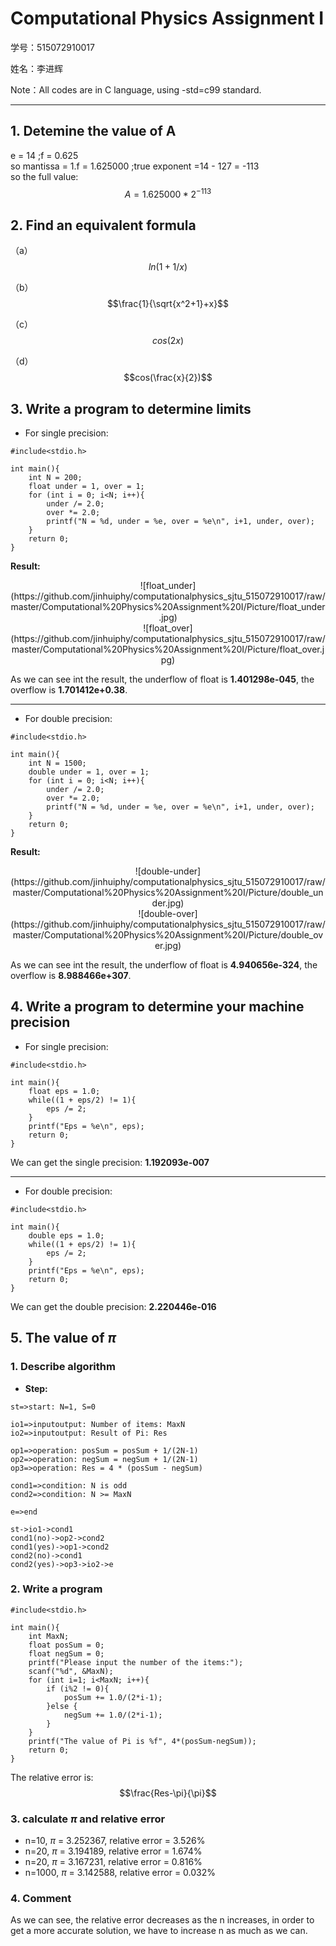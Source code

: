 ﻿# Computational Physics Assignment I

学号：515072910017

姓名：李进辉

Note：All codes are in C language, using -std=c99 standard.

---

## 1. Detemine the value of A

e = 14  ;f = 0.625   
so mantissa = 1.f = 1.625000  ;true exponent =14 - 127 = -113  
so the full value:  $$A = 1.625000 * 2^{-113}$$


## 2. Find an equivalent formula 

（a）$$ln (1+1/x)$$

（b）$$\frac{1}{\sqrt{x^2+1}+x}$$

（c）$$cos(2x)$$

（d）$$cos(\frac{x}{2})$$

## 3. Write a program to determine limits
- For single precision:

```
#include<stdio.h>

int main(){
	int N = 200;
	float under = 1, over = 1;
	for (int i = 0; i<N; i++){
		under /= 2.0;
		over *= 2.0;
		printf("N = %d, under = %e, over = %e\n", i+1, under, over);
	}
	return 0;
}
```

**Result:**

<center>![float_under](https://github.com/jinhuiphy/computationalphysics_sjtu_515072910017/raw/master/Computational%20Physics%20Assignment%20I/Picture/float_under.jpg)</center>

<center>![float_over](https://github.com/jinhuiphy/computationalphysics_sjtu_515072910017/raw/master/Computational%20Physics%20Assignment%20I/Picture/float_over.jpg)</center>

As we can see int the result, the underflow of float is **1.401298e-045**, the overflow is **1.701412e+0.38**.

----------


- For double precision:
```
#include<stdio.h>

int main(){
	int N = 1500;
	double under = 1, over = 1;
	for (int i = 0; i<N; i++){
		under /= 2.0;
		over *= 2.0;
		printf("N = %d, under = %e, over = %e\n", i+1, under, over);
	}
	return 0;
}
```
**Result:**

<center>![double-under](https://github.com/jinhuiphy/computationalphysics_sjtu_515072910017/raw/master/Computational%20Physics%20Assignment%20I/Picture/double_under.jpg)</center>

<center>![double-over](https://github.com/jinhuiphy/computationalphysics_sjtu_515072910017/raw/master/Computational%20Physics%20Assignment%20I/Picture/double_over.jpg)</center>

As we can see int the result, the underflow of float is **4.940656e-324**, the overflow is **8.988466e+307**.

## 4. Write a program to determine your machine precision
- For single precision:
```
#include<stdio.h>

int main(){
	float eps = 1.0;
	while((1 + eps/2) != 1){
		eps /= 2;
	}
	printf("Eps = %e\n", eps);
	return 0;
}
```
We can get the single precision: **1.192093e-007**

----------
- For double precision:
```
#include<stdio.h>

int main(){
	double eps = 1.0;
	while((1 + eps/2) != 1){
		eps /= 2;
	}
	printf("Eps = %e\n", eps);
	return 0;
}
```
We can get the double precision: **2.220446e-016**

## 5. The value of $\pi$

### 1. Describe algorithm
 - **Step:**
```flow
st=>start: N=1, S=0

io1=>inputoutput: Number of items: MaxN
io2=>inputoutput: Result of Pi: Res

op1=>operation: posSum = posSum + 1/(2N-1)
op2=>operation: negSum = negSum + 1/(2N-1)
op3=>operation: Res = 4 * (posSum - negSum)

cond1=>condition: N is odd
cond2=>condition: N >= MaxN

e=>end

st->io1->cond1
cond1(no)->op2->cond2
cond1(yes)->op1->cond2
cond2(no)->cond1
cond2(yes)->op3->io2->e
```

### 2. Write a program
```
#include<stdio.h>

int main(){
	int MaxN;
	float posSum = 0;
	float negSum = 0; 
	printf("Please input the number of the items:");
	scanf("%d", &MaxN);
	for (int i=1; i<MaxN; i++){
		if (i%2 != 0){
			posSum += 1.0/(2*i-1);
		}else {
			negSum += 1.0/(2*i-1);
		}
	}
	printf("The value of Pi is %f", 4*(posSum-negSum));
	return 0;
}
```
The relative error is: $$\frac{Res-\pi}{\pi}$$
### 3. calculate $\pi$ and relative error
 - n=10, $\pi$ = 3.252367, relative error = 3.526%
 - n=20, $\pi$ = 3.194189, relative error = 1.674%
 - n=20, $\pi$ = 3.167231, relative error = 0.816%
 - n=1000, $\pi$ = 3.142588, relative error = 0.032%

### 4. Comment
As we can see, the relative error decreases as the n increases, in order to get a more accurate solution, we have to increase n as much as we can.

